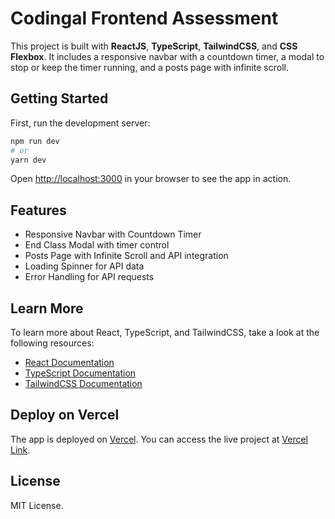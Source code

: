 
# Codingal Frontend Assessment

This project is built with **ReactJS**, **TypeScript**, **TailwindCSS**, and **CSS Flexbox**. It includes a responsive navbar with a countdown timer, a modal to stop or keep the timer running, and a posts page with infinite scroll.

## Getting Started

First, run the development server:

```bash
npm run dev
# or
yarn dev
```

Open [http://localhost:3000](http://localhost:3000) in your browser to see the app in action.

## Features

- Responsive Navbar with Countdown Timer
- End Class Modal with timer control
- Posts Page with Infinite Scroll and API integration
- Loading Spinner for API data
- Error Handling for API requests

## Learn More

To learn more about React, TypeScript, and TailwindCSS, take a look at the following resources:

- [React Documentation](https://reactjs.org/docs/getting-started.html)
- [TypeScript Documentation](https://www.typescriptlang.org/docs/)
- [TailwindCSS Documentation](https://tailwindcss.com/docs)

## Deploy on Vercel

The app is deployed on [Vercel](https://vercel.com/). You can access the live project at [Vercel Link](https://your-vercel-link.vercel.app).

## License

MIT License.
